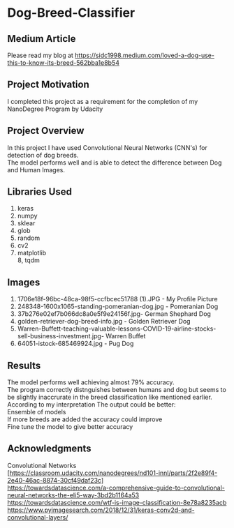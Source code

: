 # Dog-Breed-Classifier

## Medium Article

Please read my blog at https://sidc1998.medium.com/loved-a-dog-use-this-to-know-its-breed-562bba1e8b54

## Project Motivation

I completed this project as a requirement for the completion of my NanoDegree Program by Udacity

## Project Overview

In this project I have used Convolutional Neural Networks (CNN's) for detection of dog breeds. </br>
The model performs well and is able to detect the difference between Dog and Human Images.

## Libraries Used

1. keras </br>
2. numpy </br>
3. sklear </br>
4. glob </br>
5. random </br>
6. cv2 </br>
7. matplotlib </br>
8, tqdm

## Images 

1. 1706e18f-96bc-48ca-98f5-ccfbcec51788 (1).JPG - My Profile Picture </br>
2. 248348-1600x1065-standing-pomeranian-dog.jpg - Pomeranian Dog </br>
3. 37b276e02ef7b066dc8a0e5f9e24156f.jpg- German Shephard Dog </br>
4. golden-retriever-dog-breed-info.jpg - Golden Retriever Dog </br>
5. Warren-Buffett-teaching-valuable-lessons-COVID-19-airline-stocks-sell-business-investment.jpg- Warren Buffet </br>
6. 64051-istock-685469924.jpg - Pug Dog

## Results

The model performs well achieving almost 79% accuracy.</br>
The program correctly distnguishes between humans and dog but seems to be slightly inaccrurate in the breed classification like mentioned earlier. According to my interpretation The output could be better:</br>
Ensemble of models</br>
If more breeds are added the accuracy could improve </br>
Fine tune the model to give better accuracy</br>


## Acknowledgments

Convolutional Networks [https://classroom.udacity.com/nanodegrees/nd101-innl/parts/2f2e89f4-2e40-46ac-8874-30cf49daf23c] </br>
https://towardsdatascience.com/a-comprehensive-guide-to-convolutional-neural-networks-the-eli5-way-3bd2b1164a53 </br>
https://towardsdatascience.com/wtf-is-image-classification-8e78a8235acb</br>
https://www.pyimagesearch.com/2018/12/31/keras-conv2d-and-convolutional-layers/</br>
